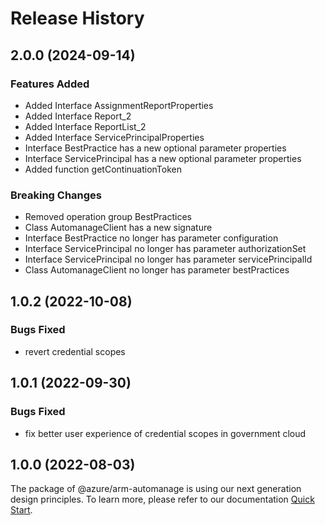 # Release History
    
## 2.0.0 (2024-09-14)
    
### Features Added

  - Added Interface AssignmentReportProperties
  - Added Interface Report_2
  - Added Interface ReportList_2
  - Added Interface ServicePrincipalProperties
  - Interface BestPractice has a new optional parameter properties
  - Interface ServicePrincipal has a new optional parameter properties
  - Added function getContinuationToken

### Breaking Changes

  - Removed operation group BestPractices
  - Class AutomanageClient has a new signature
  - Interface BestPractice no longer has parameter configuration
  - Interface ServicePrincipal no longer has parameter authorizationSet
  - Interface ServicePrincipal no longer has parameter servicePrincipalId
  - Class AutomanageClient no longer has parameter bestPractices
    
## 1.0.2 (2022-10-08)

### Bugs Fixed

  -  revert credential scopes

## 1.0.1 (2022-09-30)

### Bugs Fixed

  -  fix better user experience of credential scopes in government cloud

## 1.0.0 (2022-08-03)

The package of @azure/arm-automanage is using our next generation design principles. To learn more, please refer to our documentation [Quick Start](https://aka.ms/azsdk/js/mgmt/quickstart).
